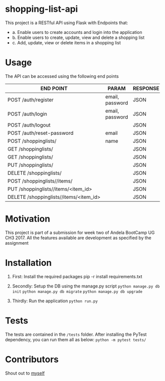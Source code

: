 # shopping-list-api
This project is a RESTful API using Flask with Endpoints that:
- a. Enable users to create accounts and login into the application 
- b. Enable users to create, update, view and delete a shopping list
- c. Add, update, view or delete items in a shopping list

# Usage
The API can be accessed using the following end points

END POINT|PARAM|RESPONSE
----------|------|--------
POST /auth/register|email, password | JSON
POST /auth/login  | email, password | JSON
POST /auth/logout | | JSON
POST /auth/reset-password  | email | JSON
POST /shoppinglists/  | name | JSON
GET /shoppinglists/  | | JSON
GET /shoppinglists/<id>  | | JSON
PUT /shoppinglists/<id>  | | JSON
DELETE /shoppinglists/<id>  | | JSON
POST /shoppinglists/<id>/items/  | | JSON
PUT /shoppinglists/<id>/items/<item_id>  | |JSON
DELETE /shoppinglists/<id>/items/<item_id> | | JSON

# Motivation

This project is part of a submission for week two of Andela BootCamp UG CH3 2017. All the features available are development as specified by the assignment
# Installation

1. First: Install the required packages
    pip -r install requirements.txt

2. Secondly: Setup the DB using the manage.py script
`python manage.py db init`
`python manage.py db migrate`
`python manage.py db upgrade`

3. Thirdly: Run the application
`python run.py`

# Tests

The tests are contained in the `/tests` folder. After installing the PyTest dependency, you can run them  all as below:
`python -m pytest tests/`

# Contributors

Shout out to [myself](https://github.com/pluwum)